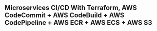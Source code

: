## Microservices CI/CD With Terraform, AWS CodeCommit + AWS CodeBuild + AWS CodePipeline + AWS ECR + AWS ECS + AWS S3


